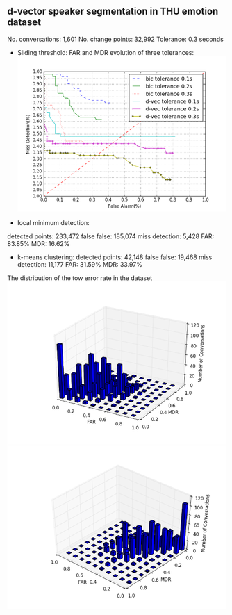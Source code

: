 ## d-vector speaker segmentation in THU emotion dataset

No. conversations: 1,601
No. change points: 32,992
Tolerance: 0.3 seconds

- Sliding threshold:
FAR and MDR evolution of three tolerances:
![FAR and MDR](result/thres_seg/FAR_and_MDR.png)


- local minimum detection:

detected points: 233,472
false false: 185,074
miss detection: 5,428
FAR: 83.85%
MDR: 16.62%

- k-means clustering:
detected points: 42,148
false false: 19,468
miss detection: 11,177
FAR: 31.59%
MDR: 33.97%

The distribution of the tow error rate in the dataset
![distribution1](result/kmeans_cluster/FAR_side.png)
![distribution2](result/kmeans_cluster/MDR_side.png)
